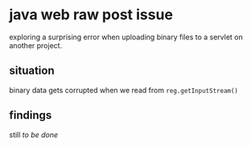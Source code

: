 # java web raw post issue

exploring a surprising error when uploading binary files to a servlet on another
project.

## situation

binary data gets corrupted when we read from `reg.getInputStream()`

## findings

still _to be done_
